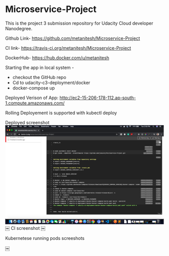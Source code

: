 # Microservice-Project
This is the project 3 submission repository for Udacity Cloud developer Nanodegree. 

Github Link-
https://github.com/metanitesh/Microservice-Project

CI link- 
https://travis-ci.org/metanitesh/Microservice-Project

DockerHub-
https://hub.docker.com/u/metanitesh

Starting the app in local system -
- checkout the GitHub repo
- Cd to udacity-c3-deployment/docker 
- docker-compose up

Deployed Verison of App:
http://ec2-15-206-178-112.ap-south-1.compute.amazonaws.com/

Rolling Deployement is supported with kubectl deploy

Deployed screenshot
![CI](./screenshots/ci.png "CI/CD screenshot")
￼
CI screenshot
￼

Kubernetese running pods screeshots

￼


